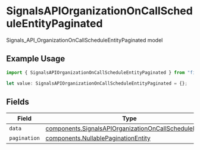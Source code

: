 # SignalsAPIOrganizationOnCallScheduleEntityPaginated

Signals_API_OrganizationOnCallScheduleEntityPaginated model

## Example Usage

```typescript
import { SignalsAPIOrganizationOnCallScheduleEntityPaginated } from "firehydrant-typescript-sdk/models/components";

let value: SignalsAPIOrganizationOnCallScheduleEntityPaginated = {};
```

## Fields

| Field                                                                                                                            | Type                                                                                                                             | Required                                                                                                                         | Description                                                                                                                      |
| -------------------------------------------------------------------------------------------------------------------------------- | -------------------------------------------------------------------------------------------------------------------------------- | -------------------------------------------------------------------------------------------------------------------------------- | -------------------------------------------------------------------------------------------------------------------------------- |
| `data`                                                                                                                           | [components.SignalsAPIOrganizationOnCallScheduleEntity](../../models/components/signalsapiorganizationoncallscheduleentity.md)[] | :heavy_minus_sign:                                                                                                               | N/A                                                                                                                              |
| `pagination`                                                                                                                     | [components.NullablePaginationEntity](../../models/components/nullablepaginationentity.md)                                       | :heavy_minus_sign:                                                                                                               | N/A                                                                                                                              |